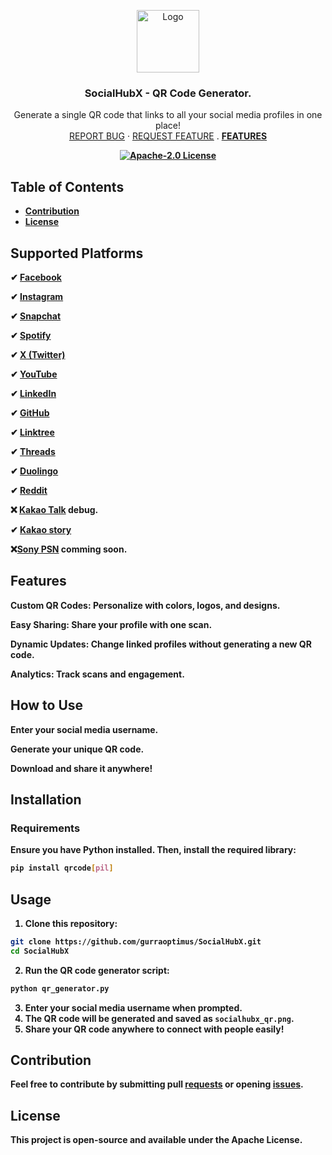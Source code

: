 <p align="center">
  <a href="https://github.com/gurraoptimus/SocialHubX">
    <img src="https://repository-images.githubusercontent.com/952452402/31a99a4d-ef9d-4789-9cc4-b1b2cb4a0522" alt="Logo" width="100" height="100">
  </a>

<h3 align="center">SocialHubX - QR Code Generator.</h3>

<p align="center">Generate a single QR code that links to all your social media profiles in one place!
  <br />
    <a href="https://github.com/gurraoptimus/SocialHubX/issues">REPORT BUG</a>
    ·
    <a href="https://github.com/gurraoptimus/SocialHubX/issues">REQUEST FEATURE</a>
    .
    <a align="center>"href="#FEATURES"><b>FEATURES<b></a>

<p align="center">
    <a href="https://opensource.org/licenses/Apache-2.0">
        <img src=" https://img.shields.io/github/license/gurraoptimus/SocialHubX.svg?-style=flat-square" alt="Apache-2.0 License">
    </a>
</p>
  
<!-- TABLE OF CONTENTS -->
## Table of Contents
* [Contribution](#Contribution)
* [License](#license)


## Supported Platforms

✔ [Facebook](./Facebook/)

✔ [Instagram](./Instagram/)

✔ [Snapchat](./Snapchat/)

✔ [Spotify](./Spotify/)

✔ [X (Twitter)](./xTwitter/)

✔ [YouTube](./YouTube)

✔ [LinkedIn](./Linkedin/)

✔ [GitHub](./Github/)

✔ [Linktree](./Linktree)

✔ [Threads](./Threads)

✔ [Duolingo](./Duolingo)

✔ [Reddit](./Reddit)

❌ [Kakao Talk](./kakao) debug.

✔ [Kakao story](./kakao)

❌[Sony PSN](./PSN) comming soon.

## Features

Custom QR Codes: Personalize with colors, logos, and designs.

Easy Sharing: Share your profile with one scan.

Dynamic Updates: Change linked profiles without generating a new QR code.

Analytics: Track scans and engagement.

## How to Use

Enter your social media username.

Generate your unique QR code.

Download and share it anywhere!

## Installation

### Requirements

Ensure you have Python installed. Then, install the required library:

```bash
pip install qrcode[pil]
```

## Usage

1. Clone this repository:

```bash
git clone https://github.com/gurraoptimus/SocialHubX.git
cd SocialHubX
```

2. Run the QR code generator script:

```bash
python qr_generator.py
```

3. Enter your social media username when prompted.
4. The QR code will be generated and saved as `socialhubx_qr.png`.
5. Share your QR code anywhere to connect with people easily!

## Contribution

Feel free to contribute by submitting pull [requests](https://github.com/gurraoptimus/SocialHubX/pulls) or opening [issues](https://github.com/gurraoptimus/SocialHubX/issues).

## License

This project is open-source and available under the Apache License.

[license-shield]: https://img.shields.io/github/license/gurraoptimus/SocialHubX.svg?-style=flat-square
<!-- [license-url]: https://github.com/gurraoptimus/SocialHubX/blob/main/LICENSE -->